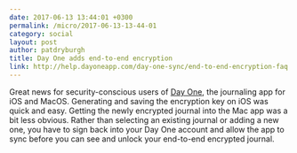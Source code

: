 ```yaml
---
date: 2017-06-13 13:44:01 +0300
permalink: /micro/2017-06-13-13-44-01
category: social
layout: post
author: patdryburgh
title: Day One adds end-to-end encryption
link: http://help.dayoneapp.com/day-one-sync/end-to-end-encryption-faq
---
```


Great news for security-conscious users of [Day One](http://dayoneapp.com), the journaling app for iOS and MacOS. Generating and saving the encryption key on iOS was quick and easy. Getting the newly encrypted journal into the Mac app was a bit less obvious. Rather than selecting an existing journal or adding a new one, you have to sign back into your Day One account and allow the app to sync before you can see and unlock your end-to-end encrypted journal.